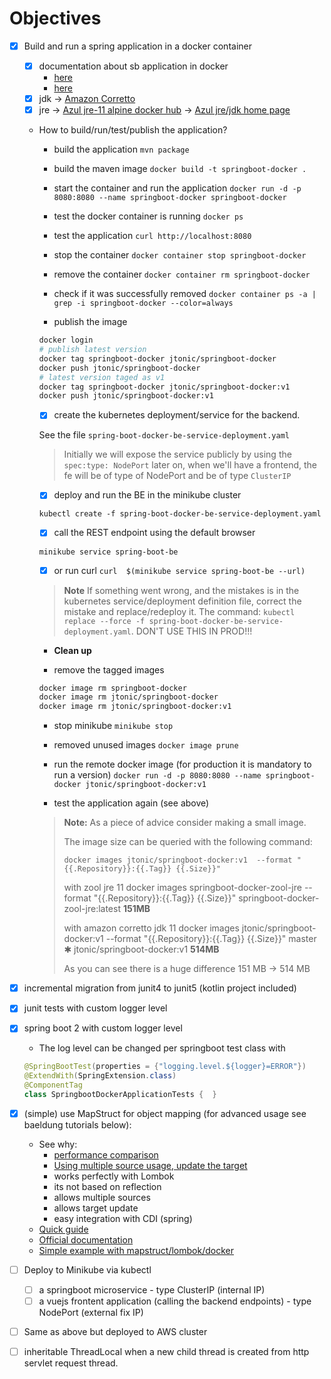 # Objectives

- [x] Build and run a spring application in a docker container

    - [x] documentation about sb application in docker
        - [here](https://spring.io/guides/gs/spring-boot-docker/)
        - [here](https://spring.io/guides/topicals/spring-boot-docker)
    - [x] jdk -> [Amazon Corretto](https://docs.aws.amazon.com/corretto/latest/corretto-8-ug/docker-install.html)
    - [x] jre 
        -> [Azul jre-11 alpine docker hub](https://hub.docker.com/r/azul/zulu-openjdk-alpine/tags)
        -> [Azul jre/jdk home page](https://www.azul.com/downloads/zulu-community/)

    - How to build/run/test/publish the application?
    
        - build the application 
        `mvn package`

        - build the maven image
        `docker build -t springboot-docker .`

        - start the container and run the application
        `docker run -d -p 8080:8080 --name springboot-docker springboot-docker`

        - test the docker container is running
        `docker ps`

        - test the application
        `curl http://localhost:8080`
        
        - stop the container
        `docker container stop springboot-docker`

        - remove the container
        `docker container rm springboot-docker`
       
        - check if it was successfully removed
        `docker container ps -a | grep -i springboot-docker --color=always`
        
        - publish the image
        ```bash
        docker login
        # publish latest version
        docker tag springboot-docker jtonic/springboot-docker
        docker push jtonic/springboot-docker
        # latest version taged as v1
        docker tag springboot-docker jtonic/springboot-docker:v1
        docker push jtonic/springboot-docker:v1
        ```
      
        - [x] create the kubernetes deployment/service for the backend.
        
        See the file `spring-boot-docker-be-service-deployment.yaml`
        
        > Initially we will expose the service publicly by using the `spec:type: NodePort` 
        > later on, when we'll have a frontend, the fe will be of type of NodePort and be of type `ClusterIP`  

        - [x] deploy and run the BE in the minikube cluster
        
        `kubectl create -f spring-boot-docker-be-service-deployment.yaml`
        
        - [x] call the REST endpoint using the default browser
        
        `minikube service spring-boot-be`
        
        - [x] or run curl `curl  $(minikube service spring-boot-be --url)` 
        
        > **Note** If something went wrong, and the mistakes is in the kubernetes service/deployment definition file, correct the mistake and replace/redeploy it.
        > The command: `kubectl replace --force -f spring-boot-docker-be-service-deployment.yaml`. DON'T USE THIS IN PROD!!!

        - **Clean up**
        
        - remove the tagged images
        ```bash
        docker image rm springboot-docker
        docker image rm jtonic/springboot-docker
        docker image rm jtonic/springboot-docker:v1
        ``` 
        - stop minikube `minikube stop`
        
        - removed unused images
        `docker image prune`
        
        - run the remote docker image (for production it is mandatory to run a version)
        `docker run -d -p 8080:8080 --name springboot-docker jtonic/springboot-docker:v1`
        
        - test the application again (see above)
        
        > **Note:** As a piece of advice consider making a small image.
        >
        > The image size can be queried with the following command:
        > 
        >  `docker images jtonic/springboot-docker:v1  --format "{{.Repository}}:{{.Tag}} {{.Size}}"`
        > 
        > with zool jre 11
        >  docker images springboot-docker-zool-jre  --format "{{.Repository}}:{{.Tag}} {{.Size}}"
        >  springboot-docker-zool-jre:latest **151MB**
        > 
        > with amazon corretto jdk 11
        > docker images jtonic/springboot-docker:v1  --format "{{.Repository}}:{{.Tag}} {{.Size}}"                                                                     master ✱
        > jtonic/springboot-docker:v1 **514MB**
        > 
        > As you can see there is a huge difference 151 MB -> 514 MB
    
- [x] incremental migration from junit4 to junit5 (kotlin project included)
- [x] junit tests with custom logger level
- [x] spring boot 2 with custom logger level
    - The log level can be changed per springboot test class with 
    ```java
    @SpringBootTest(properties = {"logging.level.${logger}=ERROR"})
    @ExtendWith(SpringExtension.class)
    @ComponentTag
    class SpringbootDockerApplicationTests {  }  
    ```
- [x] (simple) use MapStruct for object mapping (for advanced usage see baeldung tutorials below):
    - See why:
        - [performance comparison](https://www.baeldung.com/java-performance-mapping-frameworks
)
        - [Using multiple source usage, update the target](https://www.baeldung.com/mapstruct-multiple-source-objects) 
        - works perfectly with Lombok
        - its not based on reflection
        - allows multiple sources
        - allows target update
        - easy integration with CDI (spring)
    - [Quick guide](https://www.baeldung.com/mapstruct)
    - [Official documentation](https://mapstruct.org/documentation/stable/reference/html/#introduction)
    - [Simple example with mapstruct/lombok/docker](https://hellokoding.com/mapping-jpa-hibernate-entity-and-dto-with-mapstruct/)
    
    
- [ ] Deploy to Minikube via kubectl    
    - [ ] a springboot microservice - type ClusterIP (internal IP)
    - [ ] a vuejs frontent application (calling the backend endpoints) - type NodePort (external fix IP)
- [ ] Same as above but deployed to AWS cluster     
    
- [ ] inheritable ThreadLocal when a new child thread is created from http servlet request thread. 
